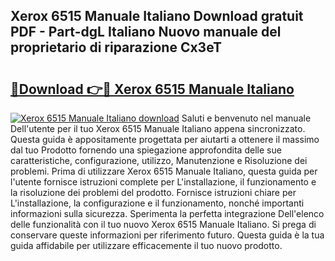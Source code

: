 ## Xerox 6515 Manuale Italiano Download gratuit PDF - Part-dgL Italiano Nuovo manuale del proprietario di riparazione Cx3eT

# <h2><a href="http://dfden4.blite.top/?on=Xerox+6515+Manuale+Italiano">🔗Download 👉🔴 Xerox 6515 Manuale Italiano</a></h2>

[![Xerox 6515 Manuale Italiano download](https://i.imgur.com/lujVjoI.png)](http://dfden4.blite.top/?on=Xerox+6515+Manuale+Italiano)
Saluti e benvenuto nel manuale Dell'utente per il tuo Xerox 6515 Manuale Italiano appena sincronizzato. Questa guida è appositamente progettata per aiutarti a ottenere il massimo dal tuo Prodotto fornendo una spiegazione approfondita delle sue caratteristiche, configurazione, utilizzo, Manutenzione e Risoluzione dei problemi. Prima di utilizzare Xerox 6515 Manuale Italiano, questa guida per l'utente fornisce istruzioni complete per L'installazione, il funzionamento e la risoluzione dei problemi del prodotto. Fornisce istruzioni chiare per L'installazione, la configurazione e il funzionamento, nonché importanti informazioni sulla sicurezza. Sperimenta la perfetta integrazione Dell'elenco delle funzionalità con il tuo nuovo Xerox 6515 Manuale Italiano. Si prega di conservare queste informazioni per riferimento futuro. Questa guida è la tua guida affidabile per utilizzare efficacemente il tuo nuovo prodotto.
